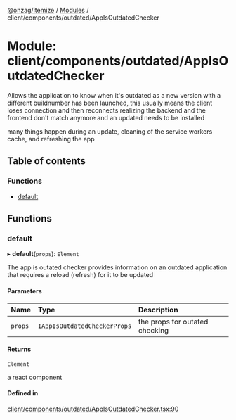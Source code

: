 [@onzag/itemize](../README.md) / [Modules](../modules.md) / client/components/outdated/AppIsOutdatedChecker

# Module: client/components/outdated/AppIsOutdatedChecker

Allows the application to know when it's outdated as a new version
with a different buildnumber has been launched, this usually means
the client loses connection and then reconnects realizing
the backend and the frontend don't match anymore and an updated
needs to be installed

many things happen during an update, cleaning of the service workers cache,
and refreshing the app

## Table of contents

### Functions

- [default](client_components_outdated_AppIsOutdatedChecker.md#default)

## Functions

### default

▸ **default**(`props`): `Element`

The app is outated checker provides information on an outdated application that requires
a reload (refresh) for it to be updated

#### Parameters

| Name | Type | Description |
| :------ | :------ | :------ |
| `props` | `IAppIsOutdatedCheckerProps` | the props for outated checking |

#### Returns

`Element`

a react component

#### Defined in

[client/components/outdated/AppIsOutdatedChecker.tsx:90](https://github.com/onzag/itemize/blob/f2db74a5/client/components/outdated/AppIsOutdatedChecker.tsx#L90)
